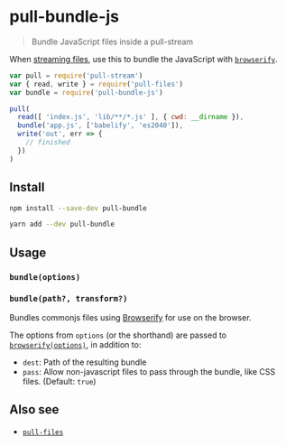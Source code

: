 
# pull-bundle-js

> Bundle JavaScript files inside a pull-stream

When [streaming files](https://npmjs.com/pull-files), use this to bundle the JavaScript with [`browserify`](https://npmjs.com/browserify).

```js
var pull = require('pull-stream')
var { read, write } = require('pull-files')
var bundle = require('pull-bundle-js')

pull(
  read([ 'index.js', 'lib/**/*.js' ], { cwd: __dirname }),
  bundle('app.js', ['babelify', 'es2040']),
  write('out', err => {
    // finished
  })
)
```

## Install

```sh
npm install --save-dev pull-bundle
```

```sh
yarn add --dev pull-bundle
```

## Usage

### `bundle(options)`

### `bundle(path?, transform?)`

Bundles commonjs files using [Browserify](https://github.com/substack/node-browserify) for use on the browser.

The options from `options` (or the shorthand) are passed to [`browserify(options)`](https://www.npmjs.com/package/browserify#browserifyfiles--opts), in addition to:

 - `dest`: Path of the resulting bundle
 - `pass`: Allow non-javascript files to pass through the bundle, like CSS files.  (Default: `true`)


## Also see

 - [`pull-files`](https://npmjs.com/pull-files)
